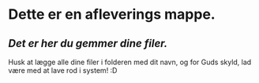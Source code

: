 # Dette er en afleverings mappe.

## _Det er her du gemmer dine filer._

Husk at lægge alle dine filer i folderen med dit navn, og for Guds skyld, lad være med at lave rod i system! :D
